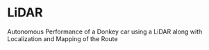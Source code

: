 # LiDAR
Autonomous Performance of a Donkey car using a LiDAR along with Localization and Mapping of the Route
